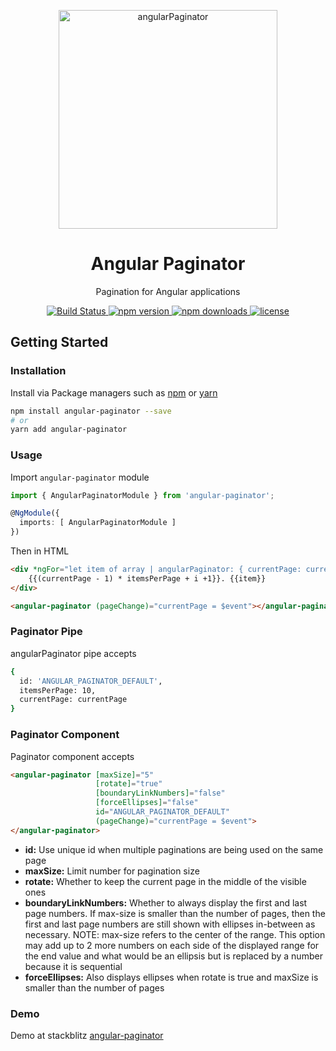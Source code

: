 <p align="center">
  <a href="https://github.com/sibiraj-s/angular-paginator">
   <img src="./assets/angular.png" alt="angularPaginator" width="350">
  </a>
</p>
<h1 align="center">Angular Paginator</h1>
<p align="center">Pagination for Angular applications</p>
<p align="center">
  <a href="https://github.com/sibiraj-s/angular-paginator/actions">
    <img alt="Build Status" src="https://github.com/sibiraj-s/angular-paginator/workflows/Tests/badge.svg">
  </a>
  <a href="https://www.npmjs.com/package/angular-paginator">
    <img alt="npm version" src="https://badgen.net/npm/v/angular-paginator">
  </a>
  <a href="https://www.npmjs.com/package/angular-paginator">
    <img alt="npm downloads" src="https://badgen.net/npm/dt/angular-paginator">
  </a>
  <a href="https://github.com/sibiraj-s/angular-paginator/blob/master/LICENSE">
    <img alt="license" src="https://badgen.net/github/license/sibiraj-s/angular-paginator">
  </a>
</p>

## Getting Started

### Installation

Install via Package managers such as [npm][npm] or [yarn][yarn]

```bash
npm install angular-paginator --save
# or
yarn add angular-paginator
```

### Usage

Import `angular-paginator` module

```typescript
import { AngularPaginatorModule } from 'angular-paginator';

@NgModule({
  imports: [ AngularPaginatorModule ]
})
```

Then in HTML

```html
<div *ngFor="let item of array | angularPaginator: { currentPage: currentPage }; let i = index">
    {{(currentPage - 1) * itemsPerPage + i +1}}. {{item}}
</div>

<angular-paginator (pageChange)="currentPage = $event"></angular-paginator>
```

### Paginator Pipe

angularPaginator pipe accepts

```bash
{
  id: 'ANGULAR_PAGINATOR_DEFAULT',
  itemsPerPage: 10,
  currentPage: currentPage
}
```

### Paginator Component

Paginator component accepts

```html
<angular-paginator [maxSize]="5"
                   [rotate]="true"
                   [boundaryLinkNumbers]="false"
                   [forceEllipses]="false"
                   id="ANGULAR_PAGINATOR_DEFAULT"
                   (pageChange)="currentPage = $event">
</angular-paginator>
```

* **id:** Use unique id when multiple paginations are being used on the same page
* **maxSize:** Limit number for pagination size
* **rotate:** Whether to keep the current page in the middle of the visible ones
* **boundaryLinkNumbers:** Whether to always display the first and last page numbers. If max-size is smaller than the number of pages, then the first and last page numbers are still shown with ellipses in-between as necessary. NOTE: max-size refers to the center of the range. This option may add up to 2 more numbers on each side of the displayed range for the end value and what would be an ellipsis but is replaced by a number because it is sequential
* **forceEllipses:** Also displays ellipses when rotate is true and maxSize is smaller than the number of pages

### Demo

Demo at stackblitz [angular-paginator](https://angular-paginator.stackblitz.io)

[npm]: https://www.npmjs.com/
[yarn]: https://yarnpkg.com/lang/en/
[github]: https://sibiraj-s.github.io/
[wiki]: https://github.com/sibiraj-s/angular-paginator/wiki/angular-paginator
